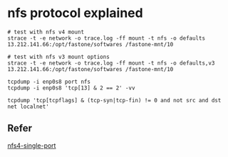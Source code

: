 # nfs protocol explained

```shell
# test with nfs v4 mount
strace -t -e network -o trace.log -ff mount -t nfs -o defaults 13.212.141.66:/opt/fastone/softwares /fastone-mnt/10

# test with nfs v3 mount options
strace -t -e network -o trace.log -ff mount -t nfs -o defaults,v3 13.212.141.66:/opt/fastone/softwares /fastone-mnt/10

tcpdump -i enp0s8 port nfs
tcpdump -i enp0s8 'tcp[13] & 2 == 2' -vv

tcpdump 'tcp[tcpflags] & (tcp-syn|tcp-fin) != 0 and not src and dst net localnet'

```

## Refer
[nfs4-single-port](https://peteris.rocks/blog/nfs4-single-port/)